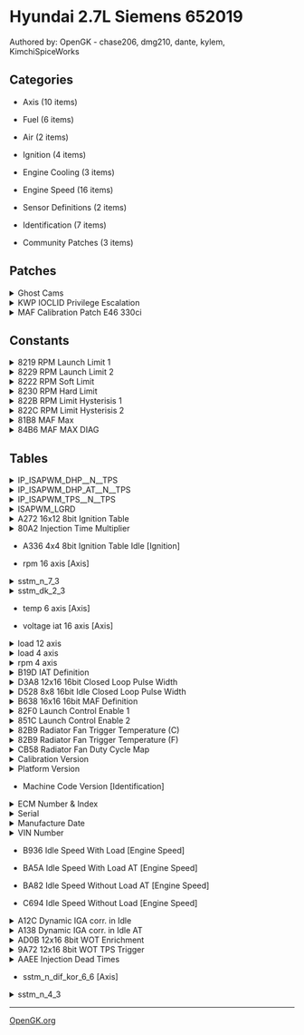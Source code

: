 # Hyundai 2.7L Siemens 652019

Authored by: OpenGK - chase206, dmg210, dante, kylem, KimchiSpiceWorks


## Categories

- Axis (10 items)

- Fuel (6 items)

- Air (2 items)

- Ignition (4 items)

- Engine Cooling (3 items)

- Engine Speed (16 items)

- Sensor Definitions (2 items)

- Identification (7 items)

- Community Patches (3 items)



## Patches


<details>
-	<summary>Ghost Cams</summary>

	Modifies values in Dynamic Ignition Correction at Idle table and appropriate axis RPM values to induce an artificial lope at idle, also known as "Ghost Cams"
- Kimchispiceworks

</details>



<details>
-	<summary>KWP IOCLID Privilege Escalation</summary>

	Adds a new InputOutputControlByLocalIdentifier, 0xBB, that upon passing to LONG_TERM_ADJUSTMENT, escalates privileges in current diagnostic session to Siemens level

</details>



<details>
-	<summary>MAF Calibration Patch E46 330ci</summary>

	Use this patch to convert to commonly found MAFs to extend the MAF limitation.

-chase206

</details>




## Constants


<details>
	<summary>8219 RPM Launch Limit 1</summary>

	Set this the same as launch limit 2

Launch Control Enable 1 & 2 need to be enabled for these limits to work. Launch Limits work best at 4000 RPM and RPM Limit Hysterisis 1 & 2 set to 0 RPM. Lower values of 3500 RPM will work but at a reduced bounce rate.

</details>



<details>
	<summary>8229 RPM Launch Limit 2</summary>

	Set this the same as launch limit 1

Launch Control Enable 1 & 2 need to be enabled for these limits to work. Launch Limits work best at 4000 RPM and RPM Limit Hysterisis 1 & 2 set to 0 RPM. Lower values of 3500 RPM will work but at a reduced bounce rate.

</details>



<details>
	<summary>8222 RPM Soft Limit</summary>

	Ignition cutoff. Typically 96RPM lower than RPM Hard Limit.

If used with RPM Limit Hysterisis 1 & 2 set to 0 RPM you can set both Soft and Hard Limits to the same RPM value.

</details>



<details>
	<summary>8230 RPM Hard Limit</summary>

	Fuel cutoff. Typically 96RPM higher than RPM Hard Limit.

If used with RPM Limit Hysterisis 1 & 2 set to 0 RPM you can set both Soft and Hard Limits to the same RPM value.

</details>



<details>
	<summary>822B RPM Limit Hysterisis 1</summary>

	Set to 0 for fast limiter bounce.
Set to 1 for OEM limiter bounce.

Use in conjuction with RPM Limit Hysterisis 2.

</details>



<details>
	<summary>822C RPM Limit Hysterisis 2</summary>

	Set to 0 for fast limiter bounce.
Set to 10 for OEM limiter bounce.

Use in conjuction with RPM Limit Hysterisis 1.

</details>



<details>
	<summary>81B8 MAF Max</summary>

	c_maf_max mg/stk

</details>



<details>
	<summary>84B6 MAF MAX DIAG</summary>

	c_maf_kgh_max_diag kg/hr (Used as a MAF clamp max value)

</details>



## Tables


<details>
-	<summary>IP_ISAPWM_DHP__N__TPS</summary>

	Index: 277  kf 213: ip_isapwm_dhp__n__tps
            IP_ISAPWM_DHP[ ] = f(N[rpm],TPS[°TPS])

Dashpot function for MT

</details>



<details>
-	<summary>IP_ISAPWM_DHP_AT__N__TPS</summary>

	Index: 278  kf 213a: ip_isapwm_dhp_at__n__tps
            IP_ISAPWM_DHP_AT[ ] = f(N[rpm],TPS[°TPS])

Dashpot function for AT

</details>



<details>
-	<summary>IP_ISAPWM_TPS__N__TPS</summary>

	Index: 269  kf 211: ip_isapwm_tps__n__tps
            IP_ISAPWM_TPS[%] = f(N[rpm], TPS[°TPS])

Idle speed actuator vs TPS postion

</details>



<details>
-	<summary>ISAPWM_LGRD</summary>

	Index: 279  kf 214: ip_isapwm_lgrd__n
            IP_ISAPWM_LGRD[ ] = f(N[rpm])

Trailing gradiant for Dashpot function <3000rpm

</details>



<details>
-	<summary>A272 16x12 8bit Ignition Table</summary>

	Degrees of ignition advance for given RPM and engine load range.

X Axis is milligrams per stroke of airflow
Y axis is RPM

</details>



<details>
-	<summary>80A2 Injection Time Multiplier</summary>

	This is a scale factor for the injection pulse width. Can be used to scale injector size up and down. It is not precise as it affects the injector dead times as well.

</details>



- A336 4x4 8bit Ignition Table Idle [Ignition]



- rpm 16 axis [Axis]



<details>
-	<summary>sstm_n_7_3</summary>

	7 axis RPM

</details>



<details>
-	<summary>sstm_dk_2_3</summary>

	TPS axis for various functions

</details>



- temp 6 axis [Axis]



- voltage iat 16 axis [Axis]



<details>
-	<summary>load 12 axis</summary>

	milligrams per stroke

</details>



<details>
-	<summary>load 4 axis</summary>

	sst_lm_kf_zwb_ll

</details>



<details>
-	<summary>rpm 4 axis</summary>

	sst_n_kf_zwb_ll

</details>



<details>
-	<summary>B19D IAT Definition</summary>

	Intake air temperature  sensor definition

</details>



<details>
-	<summary>D3A8 12x16 16bit Closed Loop Pulse Width</summary>

	Milliseconds of injection time for given RPM and engine load range.

X Axis is milligrams per stroke of airflow
Y axis is RPM

</details>



<details>
-	<summary>D528 8x8 16bit Idle Closed Loop Pulse Width</summary>

	Milliseconds of injection time for given RPM and engine load range.

X Axis is milligrams per stroke of airflow
Y axis is RPM

</details>



<details>
-	<summary>B638 16x16 16bit MAF Definition</summary>

	MAF sensor definition

</details>



<details>
-	<summary>82F0 Launch Control Enable 1</summary>

	To enable launch control, set value to 104.
To disable launch control, set value to 177.

Launch Control Enable 2 is also required.

</details>



<details>
-	<summary>851C Launch Control Enable 2</summary>

	To enable launch control, set value to 1 & 0.
To disable launch control, set value to 104 & 16.

Launch Control Enable 1 is also required.

</details>



<details>
-	<summary>82B9 Radiator Fan Trigger Temperature (C)</summary>

	First value is initial fan trigger temperature. 
Second and third values are unknown. These other values likely middle and high overheat shutdown trigger temps to enable an ignition or fuel strategy to save the motor from damage. Modify only the first value to trigger the fans.

</details>



<details>
-	<summary>82B9 Radiator Fan Trigger Temperature (F)</summary>

	First value is initial fan trigger temperature. 
Second and third values are unknown. These other values likely middle and high overheat shutdown trigger temps to enable an ignition or fuel strategy to save the motor from damage. Modify only the first value to trigger the fans.

</details>



<details>
-	<summary>CB58 Radiator Fan Duty Cycle Map</summary>

	Conversion equation is UNKNOWN.

Set all values to 4701 to enable high fan duty cycle when trigger temp is reached. For variability revert back to the OEM values.

</details>



<details>
-	<summary>Calibration Version</summary>

	This should match the XDF file version.

</details>



<details>
-	<summary>Platform Version</summary>

	Chassis/Year/Region/Engine

May be used by NGM to identify tune parameters. Example being "Stg2_310I" indicating Stage 2 310.

</details>



- Machine Code Version [Identification]



<details>
-	<summary>ECM Number & Index</summary>

	Printed on ECM label

</details>



<details>
-	<summary>Serial</summary>

	Last 4 digits are printed on ECM label

</details>



<details>
-	<summary>Manufacture Date</summary>

	Printed on ECM label

</details>



<details>
-	<summary>VIN Number</summary>

	May be blank with zeros or ÿ for years 2002-2004.

</details>



- B936 Idle Speed With Load [Engine Speed]



- BA5A Idle Speed With Load AT [Engine Speed]



- BA82 Idle Speed Without Load AT [Engine Speed]



- C694 Idle Speed Without Load [Engine Speed]



<details>
-	<summary>A12C Dynamic IGA corr. in Idle</summary>

	Index: 168  kf 113:
            IP_IGA_N_DIF_IS[ CRK] = f(N_DIF_COR[rpm])

</details>



<details>
-	<summary>A138 Dynamic IGA corr. in Idle AT</summary>

	Index: 169  kf 113a:
            IP_IGA_N_DIF_IS_AT[ CRK] = f(N_DIF_COR[rpm])

</details>



<details>
-	<summary>AD0B 12x16 8bit WOT Enrichment</summary>

	Conversion value UNKNOWN

Increase to enrichen fuel and decrease to lean fuel under full load WOT condition at a given RPM. Use WOT TPS Trigger table to set TPS angle for full load WOT detection.

</details>



<details>
-	<summary>9A72 12x16 8bit WOT TPS Trigger</summary>

	Conversion value is estimated and not exact.

Sets minimum TPS angle for full load WOT condition. Use WOT Enrichment table to adjust enrichment factor.

</details>



<details>
-	<summary>AAEE Injection Dead Times</summary>

	Minimum pulse in milliseconds for injector to open vs voltage

</details>



- sstm_n_dif_kor_6_6 [Axis]



<details>
-	<summary>sstm_n_4_3</summary>

	RPM 5 axis

</details>



---
[OpenGK.org](https://opengk.org)